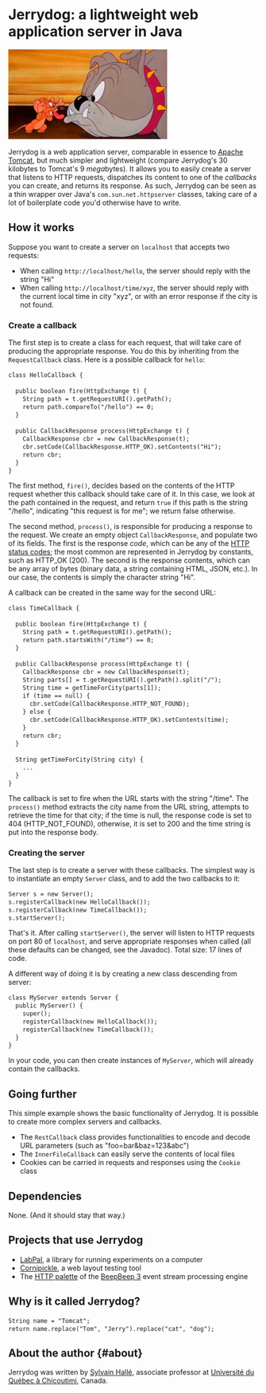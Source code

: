 Jerrydog: a lightweight web application server in Java
======================================================

![The dog in Tom and Jerry](jerrydog.jpg?raw=true)

Jerrydog is a web application server, comparable in essence to
[Apache Tomcat](https://tomcat.apache.org), but much simpler and
lightweight (compare Jerrydog's 30 kilobytes to Tomcat's 9 *mega*bytes).
It allows you to easily create a server that listens to HTTP requests,
dispatches its content to one of the *callbacks* you can create, and 
returns its response. As such, Jerrydog can be seen as a thin wrapper 
over Java's `com.sun.net.httpserver` classes, taking care of a lot of
boilerplate code you'd otherwise have to write.

How it works
------------

Suppose you want to create a server on `localhost` that accepts two
requests:

- When calling `http://localhost/hello`, the server should reply
  with the string "Hi"
- When calling `http://localhost/time/xyz`, the server should
  reply with the current local time in city "xyz", or with an error
  response if the city is not found.

### Create a callback

The first step is to create a class for each request, that will
take care of producing the appropriate response. You do this by
inheriting from the `RequestCallback` class. Here is a possible callback
for `hello`:

    class HelloCallback {
    
      public boolean fire(HttpExchange t) {
        String path = t.getRequestURI().getPath();
        return path.compareTo("/hello") == 0;
      }
      
      public CallbackResponse process(HttpExchange t) {
        CallbackResponse cbr = new CallbackResponse(t);
        cbr.setCode(CallbackResponse.HTTP_OK).setContents("Hi");
        return cbr;
      }
    }

The first method, `fire()`, decides based on the contents of the HTTP
request whether this callback should take care of it. In this case,
we look at the path contained in the request, and return `true` if this
path is the string "/hello", indicating "this request is for me"; we
return false otherwise.

The second method, `process()`, is responsible for producing a response
to the request. We create an empty object `CallbackResponse`, and populate
two of its fields. The first is the response *code*, which can be any of
the [HTTP status codes](https://en.wikipedia.org/wiki/List_of_HTTP_status_codes);
the most common are represented in Jerrydog by constants, such as HTTP_OK
(200). The second is the response contents, which can be any array of
bytes (binary data, a string containing HTML, JSON, etc.). In our case,
the contents is simply the character string "Hi".

A callback can be created in the same way for the second URL:

    class TimeCallback {
    
      public boolean fire(HttpExchange t) {
        String path = t.getRequestURI().getPath();
        return path.startsWith("/time") == 0;
      }
      
      public CallbackResponse process(HttpExchange t) {
        CallbackResponse cbr = new CallbackResponse(t);
        String parts[] = t.getRequestURI().getPath().split("/");
        String time = getTimeForCity(parts[1]);
        if (time == null) {
          cbr.setCode(CallbackResponse.HTTP_NOT_FOUND);
        } else {
          cbr.setCode(CallbackResponse.HTTP_OK).setContents(time);
        }
        return cbr;
      }
      
      String getTimeForCity(String city) {
        ...
      }
    }

The callback is set to fire when the URL starts with the string "/time".
The `process()` method extracts the city name from the URL string, attempts
to retrieve the time for that city; if the time is null, the response
code is set to 404 (HTTP_NOT_FOUND), otherwise, it is set to 200 and the
time string is put into the response body.

### Creating the server

The last step is to create a server with these callbacks. The simplest way
is to instantiate an empty `Server` class, and to add the two callbacks to
it:

    Server s = new Server();
    s.registerCallback(new HelloCallback());
    s.registerCallback(new TimeCallback());
    s.startServer();

That's it. After calling `startServer()`, the server will listen to HTTP
requests on port 80 of `localhost`, and serve appropriate responses when
called (all these defaults can be changed, see the Javadoc). Total size:
17 lines of code.

A different way of doing it is by creating a new class descending from
server:

    class MyServer extends Server {
      public MyServer() {
        super();
        registerCallback(new HelloCallback());
        registerCallback(new TimeCallback());
      }
    }

In your code, you can then create instances of `MyServer`, which will
already contain the callbacks.

Going further
-------------

This simple example shows the basic functionality of Jerrydog. It is
possible to create more complex servers and callbacks.

- The `RestCallback` class provides functionalities to encode and
  decode URL parameters (such as "foo=bar&baz=123&abc")
- The `InnerFileCallback` can easily serve the contents of local files
- Cookies can be carried in requests and responses using the `Cookie`
  class

Dependencies
------------

None. (And it should stay that way.)

Projects that use Jerrydog
--------------------------

- [LabPal](https://liflab.github.io/labpal), a library for running
  experiments on a computer
- [Cornipickle](https://github.com/liflab/cornipickle), a web layout
  testing tool
- The [HTTP palette](https://github.com/liflab/beepbeep-3-palettes)
  of the [BeepBeep 3](https://liflab.github.io/beepbeep-3) event
  stream processing engine

Why is it called Jerrydog?
--------------------------

    String name = "Tomcat";
    return name.replace("Tom", "Jerry").replace("cat", "dog");

About the author                                                   {#about}
----------------

Jerrydog was written by [Sylvain Hallé](http://leduotang.ca/sylvain),
associate professor at [Université du Québec à
Chicoutimi](http://www.uqac.ca), Canada.
